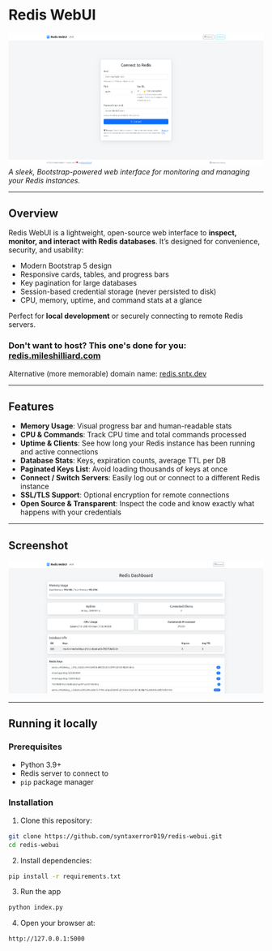 # Redis WebUI

![Redis WebUI Screenshot](/images/screenshot.png)  
*A sleek, Bootstrap-powered web interface for monitoring and managing your Redis instances.*

---

## Overview

Redis WebUI is a lightweight, open-source web interface to **inspect, monitor, and interact with Redis databases**. It’s designed for convenience, security, and usability:

- Modern Bootstrap 5 design
- Responsive cards, tables, and progress bars
- Key pagination for large databases
- Session-based credential storage (never persisted to disk)
- CPU, memory, uptime, and command stats at a glance

Perfect for **local development** or securely connecting to remote Redis servers.

### Don't want to host? This one's done for you: [redis.mileshilliard.com](https://redis.mileshilliard.com) 

Alternative (more memorable) domain name:
[redis.sntx.dev](https://redis.sntx.dev) 

---

## Features

- **Memory Usage**: Visual progress bar and human-readable stats
- **CPU & Commands**: Track CPU time and total commands processed
- **Uptime & Clients**: See how long your Redis instance has been running and active connections
- **Database Stats**: Keys, expiration counts, average TTL per DB
- **Paginated Keys List**: Avoid loading thousands of keys at once
- **Connect / Switch Servers**: Easily log out or connect to a different Redis instance
- **SSL/TLS Support**: Optional encryption for remote connections
- **Open Source & Transparent**: Inspect the code and know exactly what happens with your credentials

---

## Screenshot

![Dashboard Screenshot](/images/dashboard.png)

---

## Running it locally

### Prerequisites

- Python 3.9+
- Redis server to connect to
- `pip` package manager

### Installation

1. Clone this repository:

```bash
git clone https://github.com/syntaxerror019/redis-webui.git
cd redis-webui
```

2. Install dependencies:

```bash
pip install -r requirements.txt
```

3. Run the app

```bash
python index.py
```

4. Open your browser at:

```
http://127.0.0.1:5000
```